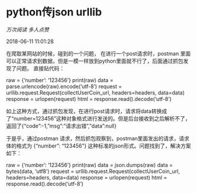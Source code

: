 # **python传json urllib**

*万次阅读* *多人点赞*

2018-06-11 11:01:28

在爬取某网站的时候，碰到的一个问题，
在进行一个post请求时，postman 里面可以正常请求到数据，但是一模一样放到python里面就不行了，后面通过抓包发现了问题。
直接贴代码：

raw = {‘number’: ‘123456’}
print(raw)
data = parse.urlencode(raw).encode(‘utf-8’)
request = urllib.request.Request(collectUserCoin_url, headers=headers, data=data)
response = urlopen(request)
html = response.read().decode(‘utf-8’)

如上这种方式，通过抓包发现，在进行post请求时，请求将data转换成了“number=123456”这种对象格式进行发送的。但是后台接收到之后解析不了，返回了{“code”:-1,”msg”:”请求出错”,”data”:null}

于是乎，通过postman 请求，然后抓包观察到，postman里面发出的请求，请求体的格式为 {“number”: “123456”} 这种标准的json形式。问题找到了，解决方案如下：

raw = {‘number’: ‘123456’}
print(raw)
data = json.dumps(raw)
data = bytes(data, ‘utf8’)
request = urllib.request.Request(collectUserCoin_url, headers=headers, data=data)
response = urlopen(request)
html = response.read().decode(‘utf-8’)